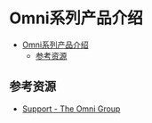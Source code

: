 # Omni系列产品介绍

<!--ts-->
* [Omni系列产品介绍](#omni系列产品介绍)
   * [参考资源](#参考资源)

<!-- Created by https://github.com/ekalinin/github-markdown-toc -->
<!-- Added by: runner, at: Thu Sep  1 14:55:11 UTC 2022 -->

<!--te-->

## 参考资源

- [Support - The Omni Group](https://support.omnigroup.com/manuals/)